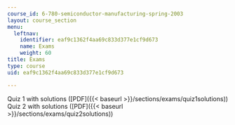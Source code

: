 ```yaml
---
course_id: 6-780-semiconductor-manufacturing-spring-2003
layout: course_section
menu:
  leftnav:
    identifier: eaf9c1362f4aa69c833d377e1cf9d673
    name: Exams
    weight: 60
title: Exams
type: course
uid: eaf9c1362f4aa69c833d377e1cf9d673

---
```


Quiz 1 with solutions ([PDF]({{< baseurl >}}/sections/exams/quiz1solutions))  
Quiz 2 with solutions ([PDF]({{< baseurl >}}/sections/exams/quiz2solutions))